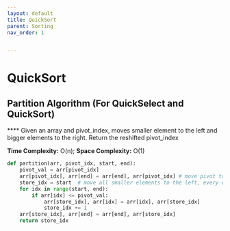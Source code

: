 ```yaml
---
layout: default
title: QuickSort
parent: Sorting
nav_order: 1


---
```


# QuickSort



## Partition Algorithm (For QuickSelect and QuickSort)
**** Given an array and pivot_index, moves smaller element to the left and bigger elements to the right. Return the reshifted pivot_index

**Time Complexity:** O(n); **Space Complexity:** O(1)
```python
def partition(arr, pivot_idx, start, end):
	pivot_val = arr[pivot_idx] 
	arr[pivot_idx], arr[end] = arr[end], arr[pivot_idx] # move pivot to end
	store_idx = start  # move all smaller elements to the left, every element left of store_idx is smaller than pivot
	for idx in range(start, end):
		if arr[idx] <= pivot_val:
			arr[store_idx], arr[idx] = arr[idx], arr[store_idx]
			store_idx += 1
	arr[store_idx], arr[end] = arr[end], arr[store_idx]
	return store_idx
```